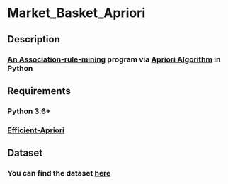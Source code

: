 # Market_Basket_Apriori

## Description
### [An Association-rule-mining](https://en.wikipedia.org/wiki/Association_rule_learning) program via [Apriori Algorithm](https://en.wikipedia.org/wiki/Apriori_algorithm) in Python

## Requirements
### Python 3.6+
### [Efficient-Apriori](https://github.com/tommyod/Efficient-Apriori)

## Dataset
### You can find the dataset [here](https://www.kaggle.com/luckysan/market-basket)
